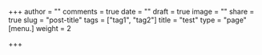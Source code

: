 +++
author = ""
comments = true
date = ""
draft = true
image = ""
share = true
slug = "post-title"
tags = ["tag1", "tag2"]
title = "test"
type = "page"
[menu.]
weight = 2

+++
